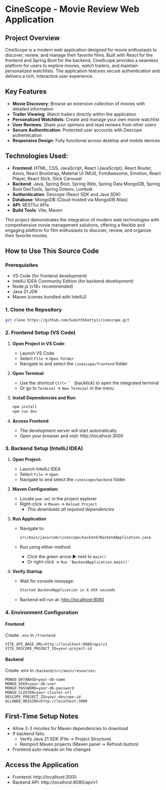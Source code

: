 # CineScope - Movie Review Web Application

## Project Overview
CineScope is a modern web application designed for movie enthusiasts to discover, review, and manage their favorite films. Built with React for the frontend and Spring Boot for the backend, CineScope provides a seamless platform for users to explore movies, watch trailers, and maintain personalized watchlists. The application features secure authentication and delivers a rich, interactive user experience.

## Key Features
- **Movie Discovery**: Browse an extensive collection of movies with detailed information
- **Trailer Viewing**: Watch trailers directly within the application
- **Personalized Watchlists**: Create and manage your own movie watchlist
- **User Reviews**: Share your opinions and read reviews from other users
- **Secure Authentication**: Protected user accounts with Descope authentication
- **Responsive Design**: Fully functional across desktop and mobile devices

## Technologies Used:
- **Frontend**: HTML, CSS, JavaScript, React (JavaScript), React Router, Axios, React Bootstrap, Material UI (MUI), FontAwesome, Emotion, React Player, React Slick, Slick Carousel
- **Backend**: Java, Spring Boot, Spring Web, Spring Data MongoDB, Spring Boot DevTools, Spring Dotenv, Lombok
- **Authentication**: Descope (React SDK and Java SDK)
- **Database**: MongoDB (Cloud-hosted via MongoDB Atlas)
- **API**: RESTful APIs
- **Build Tools**: Vite, Maven

This project demonstrates the integration of modern web technologies with comprehensive movie management solutions, offering a flexible and engaging platform for film enthusiasts to discover, review, and organize their favorite movies.

## How to Use This Source Code

### Prerequisites
- VS Code (for frontend development)
- IntelliJ IDEA Community Edition (for backend development)
- Node.js (v18+ recommended)
- Java 21 JDK
- Maven (comes bundled with IntelliJ)

### 1. Clone the Repository
```bash
git clone https://github.com/SumithShetty1/cinescope.git
```

### 2. Frontend Setup (VS Code)
1. **Open Project in VS Code**:
   - Launch VS Code
   - Select `File` → `Open Folder`
   - Navigate to and select the `cinescope/frontend` folder

2. **Open Terminal**:
   - Use the shortcut `Ctrl+`` ` (backtick) to open the integrated terminal
   - Or go to `Terminal` → `New Terminal` in the menu

3. **Install Dependencies and Run**:
   ```bash
   npm install
   npm run dev
   ```

4. **Access Frontend**:
    - The development server will start automatically
    - Open your browser and visit: http://localhost:3000

### 3. Backend Setup (IntelliJ IDEA)

1. **Open Project:**
    - Launch IntelliJ IDEA
    - Select `File` → `Open`
    - Navigate to and select the `cinescope/backend` folder

2. **Maven Configuration:**
    - Locate `pom.xml` in the project explorer
    - Right-click → `Maven` → `Reload Project`
        - *This downloads all required dependencies*

3. **Run Application**
    - Navigate to: 
        ```bash
        src/main/java/com/cinescope/backend/BackendApplication.java
        ```

    - Run using either method:
        - Click the green arrow ▶️ next to `main()`
        - Or right-click → `Run 'BackendApplication.main()'`

4. **Verify Startup**
    - Wait for console message: 
        ```bash
        Started BackendApplication in X.XXX seconds
        ```
    - Backend will run at: [http://localhost:8080](http://localhost:8080)

### 4. Environment Configuration

#### Frontend
Create `.env` in `/frontend`:
```env
VITE_API_BASE_URL=http://localhost:8080/api/v1
VITE_DESCOPE_PROJECT_ID=your-project-id
```
#### Backend
Create .env in `/backend/src/main/resources`:
```env
MONGO_DATABASE=your-db-name
MONGO_USER=your-db-user
MONGO_PASSWORD=your-db-password
MONGO_CLUSTER=your-cluster-url
DESCOPE_PROJECT_ID=your-descope-id
ALLOWED_ORIGINS=http://localhost:3000
```

## First-Time Setup Notes
- Allow 2-3 minutes for Maven dependencies to download
- If backend fails:
    - Verify Java 21 SDK (File → Project Structure)
    - Reimport Maven projects (Maven panel → Refresh button)
- Frontend auto-reloads on file changes

## Access the Application
- Frontend: http://localhost:3000
- Backend API: http://localhost:8080/api/v1
